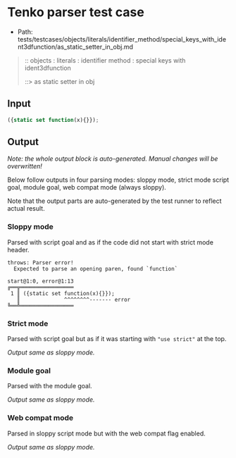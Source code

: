 # Tenko parser test case

- Path: tests/testcases/objects/literals/identifier_method/special_keys_with_ident3dfunction/as_static_setter_in_obj.md

> :: objects : literals : identifier method : special keys with ident3dfunction
>
> ::> as static setter in obj

## Input

`````js
({static set function(x){}});
`````

## Output

_Note: the whole output block is auto-generated. Manual changes will be overwritten!_

Below follow outputs in four parsing modes: sloppy mode, strict mode script goal, module goal, web compat mode (always sloppy).

Note that the output parts are auto-generated by the test runner to reflect actual result.

### Sloppy mode

Parsed with script goal and as if the code did not start with strict mode header.

`````
throws: Parser error!
  Expected to parse an opening paren, found `function`

start@1:0, error@1:13
╔══╦═════════════════
 1 ║ ({static set function(x){}});
   ║              ^^^^^^^^------- error
╚══╩═════════════════

`````

### Strict mode

Parsed with script goal but as if it was starting with `"use strict"` at the top.

_Output same as sloppy mode._

### Module goal

Parsed with the module goal.

_Output same as sloppy mode._

### Web compat mode

Parsed in sloppy script mode but with the web compat flag enabled.

_Output same as sloppy mode._
